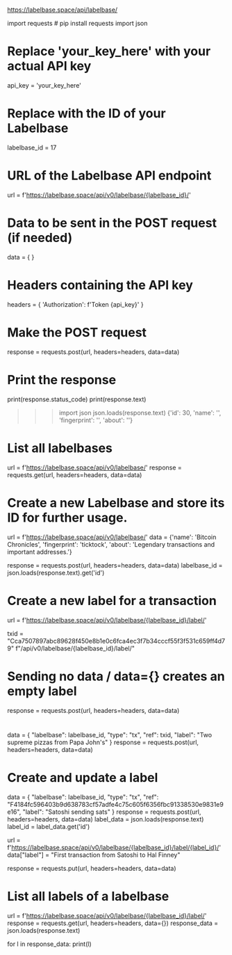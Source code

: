 #
https://labelbase.space/api/labelbase/


import requests  # pip install requests
import json

# Replace 'your_key_here' with your actual API key
api_key = 'your_key_here'

# Replace with the ID of your Labelbase
labelbase_id  = 17

# URL of the Labelbase API endpoint
url = f'https://labelbase.space/api/v0/labelbase/{labelbase_id}/'

# Data to be sent in the POST request (if needed)
data = {
}

# Headers containing the API key
headers = {
    'Authorization': f'Token {api_key}'
}

# Make the POST request
response = requests.post(url, headers=headers, data=data)

# Print the response
print(response.status_code)
print(response.text)

>>> import json
>>> json.loads(response.text)
{'id': 30, 'name': '', 'fingerprint': '', 'about': ''}


# List all labelbases   
url = f'https://labelbase.space/api/v0/labelbase/'
response = requests.get(url, headers=headers, data=data)

# Create a new Labelbase and store its ID for further usage.

url = f'https://labelbase.space/api/v0/labelbase/'
data = {'name': 'Bitcoin Chronicles',
        'fingerprint': 'ticktock', 'about': 'Legendary transactions and important addresses.'}


response = requests.post(url, headers=headers, data=data)
labelbase_id = json.loads(response.text).get('id')

# Create a new label for a transaction
url = f'https://labelbase.space/api/v0/labelbase/{labelbase_id}/label/'


txid = "Cca7507897abc89628f450e8b1e0c6fca4ec3f7b34cccf55f3f531c659ff4d79"
f"/api/v0/labelbase/{labelbase_id}/label/"

# Sending no data / data={} creates an empty label
response = requests.post(url, headers=headers, data=data)

#
data = {
  "labelbase": labelbase_id,
  "type": "tx",
  "ref": txid,
  "label": "Two supreme pizzas from Papa John's"
}
response = requests.post(url, headers=headers, data=data)

# Create and update a label

data = {
  "labelbase": labelbase_id,
  "type": "tx",
  "ref": "F4184fc596403b9d638783cf57adfe4c75c605f6356fbc91338530e9831e9e16",
  "label": "Satoshi sending sats"
}
response = requests.post(url, headers=headers, data=data)
label_data = json.loads(response.text)
label_id = label_data.get('id')

url = f'https://labelbase.space/api/v0/labelbase/{labelbase_id}/label/{label_id}/'
data["label"] = "First transaction from Satoshi to Hal Finney"

response = requests.put(url, headers=headers, data=data)

# List all labels of a labelbase
url = f'https://labelbase.space/api/v0/labelbase/{labelbase_id}/label/'
response = requests.get(url, headers=headers, data={})
response_data = json.loads(response.text)

for l in response_data:
    print(l)
